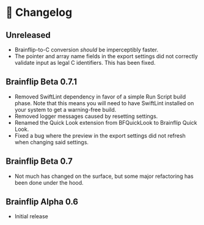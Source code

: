 # 📰 Changelog

## Unreleased
 
 - Brainflip-to-C conversion *should* be imperceptibly faster.
 - The pointer and array name fields in the export settings did not correctly validate input as legal C identifiers. This has been fixed.

## Brainflip Beta 0.7.1

 - Removed SwiftLint dependency in favor of a simple Run Script build phase. Note that this means you will need to have SwiftLint installed on your system to get a warning-free build.
 - Removed logger messages caused by resetting settings.
 - Renamed the Quick Look extension from BFQuickLook to Brainflip Quick Look.
 - Fixed a bug where the preview in the export settings did not refresh when changing said settings.

## Brainflip Beta 0.7

 - Not much has changed on the surface, but some major refactoring has been done under the hood.

## Brainflip Alpha 0.6

 - Initial release
